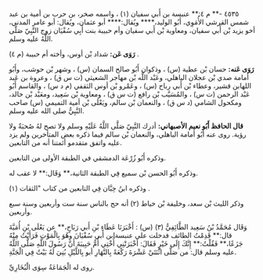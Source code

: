 ٤٥٣٥ -** م ٤:** عنبسة بن أَبي سفيان (١) ، واسمه صخر، بن حرب بن أمية بن عبد شمس القرشي الأُمَوِي، أَبُو الوليد،**** ويُقال:**** أبو عثمان، ويُقال: أبو عامر المدني، أخو يزيد بْن أَبي سفيان، ومعاوية بْن أَبي سفيان وأم حبيبة بنت أَبِي سُفْيَان زوج النَّبِيّ صَلَّى اللَّهُ عليه وسلم.

**رَوَى عَن:** شداد بْن أوس، وأخته أم حبيبة (م ٤) .

**رَوَى عَنه:** حسان بْن عطية (س) ، وذكوان أَبُو صالح السمان (س) ، وشهر بْن حوشب، وأَبُو أمامة صدي بْن عجلان الباهلي، وعَبْد اللَّه بْن مهاجر الشعيثي (ت س ق) ، وعروة بن عَبد اللهابن قشير، وعطاء بْن أَبي رباح (س) ، وعَمْرو بْن أوس الثقفي (م د س) ، والقاسم أَبُو عَبْد الرحمن (ت س) ، والمُسَيَّب بْن رافع (ت س ق) ، ومعاوية بْن سَعِيد، ومعَبْد بْن خالد، ومكحول الشامي (د س ق) ، والنعمان بْن سالم، ويَعْلَى بْن أمية التميمي (س) صاحب النَّبِيُّ صلى الله عليه وسلم.

**قال الحافظ أَبُو نعيم الأصبهاني:** أدرك النَّبِيّ صَلَّى اللَّهُ عَلَيْهِ وسلم ولا تصح لهُ صُحبَةٌ ولا رؤية. روى عنه أَبُو أمامة الباهلي، والنعمان بْن سالم فيما ذكره بعض المتأخرين ولم يزد عليه واتفق متقدمو أئمتنا أنه من التابعين.

وذكره أَبُو زُرْعَة الدمشقي في الطبقة الأولى من التابعين.

وذكره أَبُو الحسن بْن سميع فِي الطبقة الثانية،** وَقَال:** لا عقب له.

وذكره ابنُ حِبَّان فِي التابعين من كتاب "الثقات (١) .

وذكر الليث بْن سعد، وخليفة بْن خياط (٢) أنه حج بالناس سنة ست وأربعين وسنة سبع وأربعين.

وَقَال مُحَمَّدُ بْنُ سَعِيد الطَّائِفِيُّ (٣) (س) : أَخْبَرَنَا عَطَاءِ بْنِ أَبي رَبَاحٍ،** عن يَعْلَى بْنِ أُمَيَّةَ قال:** قَدِمْتُ الطائف فدخلت على عنبسةابن أَبي سُفْيَانَ وهُوَ بِالْمَوْتِ فَرَأَيْتُ مِنْهُ جَزَعًا،** فَقُلْتُ:** إِنَّكَ إِلَى خَيْرٍ فَقَالَ: أَخْبَرَتْنِي أُخْتِي أُمُّ حَبِيبَةَ أَنَّ رَسُولَ اللَّهِ صَلَّى اللَّهُ عليه وسلم قال: من صَلَّى اثْنَتَيْ عَشْرَةَ رَكْعَةً بِالنَّهَارِ أبو بِاللَّيْلِ بُنِيَ لَهُ بَيْتٌ فِي الْجَنَّةِ.

روى له الْجَمَاعَةُ سِوَى الْبُخَارِيِّ.